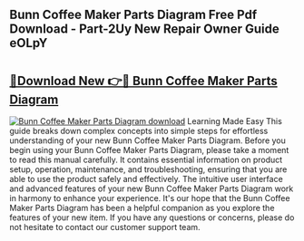 ## Bunn Coffee Maker Parts Diagram Free Pdf Download - Part-2Uy New Repair Owner Guide eOLpY

# <h2><a href="http://dfk3sir.blite.top/?on=Bunn+Coffee+Maker+Parts+Diagram">🔗Download New 👉🔴 Bunn Coffee Maker Parts Diagram</a></h2>

[![Bunn Coffee Maker Parts Diagram download](https://i.imgur.com/lujVjoI.png)](http://dfk3sir.blite.top/?on=Bunn+Coffee+Maker+Parts+Diagram)
Learning Made Easy This guide breaks down complex concepts into simple steps for effortless understanding of your new Bunn Coffee Maker Parts Diagram. Before you begin using your Bunn Coffee Maker Parts Diagram, please take a moment to read this manual carefully. It contains essential information on product setup, operation, maintenance, and troubleshooting, ensuring that you are able to use the product safely and effectively. The intuitive user interface and advanced features of your new Bunn Coffee Maker Parts Diagram work in harmony to enhance your experience. It's our hope that the Bunn Coffee Maker Parts Diagram has been a helpful companion as you explore the features of your new item. If you have any questions or concerns, please do not hesitate to contact our customer support team.
